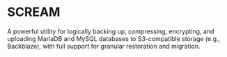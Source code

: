 # SCREAM
A powerful utility for logically backing up, compressing, encrypting, and uploading MariaDB and MySQL databases to S3-compatible storage (e.g., Backblaze), with full support for granular restoration and migration.
